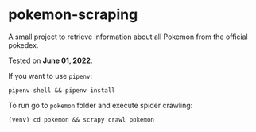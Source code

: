 # pokemon-scraping

A small project to retrieve information about all Pokemon from the official pokedex.

Tested on **June 01, 2022**.

If you want to use `pipenv`:
```shell
pipenv shell && pipenv install
```

To run go to `pokemon` folder and execute spider crawling:
```shell
(venv) cd pokemon && scrapy crawl pokemon
```
